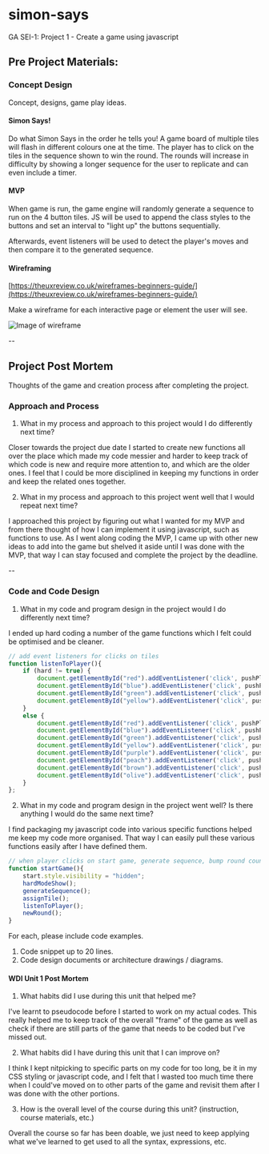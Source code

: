 # simon-says
GA SEI-1: Project 1 - Create a game using javascript

## Pre Project Materials:

### Concept Design

Concept, designs, game play ideas.

#### Simon Says!

Do what Simon Says in the order he tells you! A game board of multiple tiles will flash in different colours one at the time. The player has to click on the tiles in the sequence shown to win the round. The rounds will increase in difficulty by showing a longer sequence for the user to replicate and can even include a timer.

#### MVP

When game is run, the game engine will randomly generate a sequence to run on the 4 button tiles. JS will be used to append the class styles to the buttons and set an interval to "light up" the buttons sequentially. 

Afterwards, event listeners will be used to detect the player's moves and then compare it to the generated sequence. 

#### Wireframing

[https://theuxreview.co.uk/wireframes-beginners-guide/](https://theuxreview.co.uk/wireframes-beginners-guide/)

Make a wireframe for each interactive page or element the user will see.

![Image of wireframe](https://i.imgur.com/wtPpE4g.png)

--


## Project Post Mortem
Thoughts of the game and creation process after completing the project.

### Approach and Process

1. What in my process and approach to this project would I do differently next time?

Closer towards the project due date I started to create new functions all over the place which made my code messier and harder to keep track of which code is new and require more attention to, and which are the older ones. I feel that I could be more disciplined in keeping my functions in order and keep the related ones together.

2. What in my process and approach to this project went well that I would repeat next time?

I approached this project by figuring out what I wanted for my MVP and from there thought of how I can implement it using javascript, such as functions to use. As I went along coding the MVP, I came up with other new ideas to add into the game but shelved it aside until I was done with the MVP, that way I can stay focused and complete the project by the deadline. 

--

### Code and Code Design

1. What in my code and program design in the project would I do differently next time?

I ended up hard coding a number of the game functions which I felt could be optimised and be cleaner.

```javascript
// add event listeners for clicks on tiles
function listenToPlayer(){
    if (hard != true) {
        document.getElementById("red").addEventListener('click', pushPlayerSequence);
        document.getElementById("blue").addEventListener('click', pushPlayerSequence);
        document.getElementById("green").addEventListener('click', pushPlayerSequence);
        document.getElementById("yellow").addEventListener('click', pushPlayerSequence);
    }
    else {
        document.getElementById("red").addEventListener('click', pushPlayerSequence);
        document.getElementById("blue").addEventListener('click', pushPlayerSequence);
        document.getElementById("green").addEventListener('click', pushPlayerSequence);
        document.getElementById("yellow").addEventListener('click', pushPlayerSequence);
        document.getElementById("purple").addEventListener('click', pushPlayerSequence);
        document.getElementById("peach").addEventListener('click', pushPlayerSequence);
        document.getElementById("brown").addEventListener('click', pushPlayerSequence);
        document.getElementById("olive").addEventListener('click', pushPlayerSequence);
    }
};
```

2. What in my code and program design in the project went well? Is there anything I would do the same next time?

I find packaging my javascript code into various specific functions helped me keep my code more organised. That way I can easily pull these various functions easily after I have defined them. 

```javascript
// when player clicks on start game, generate sequence, bump round counter
function startGame(){
    start.style.visibility = "hidden";
    hardModeShow();
    generateSequence();
    assignTile();
    listenToPlayer();
    newRound();
}
```

  For each, please include code examples.
  1. Code snippet up to 20 lines.
  2. Code design documents or architecture drawings / diagrams.

#### WDI Unit 1 Post Mortem
1. What habits did I use during this unit that helped me?

I've learnt to pseudocode before I started to work on my actual codes. This really helped me to keep track of the overall "frame" of the game as well as check if there are still parts of the game that needs to be coded but I've missed out.

2. What habits did I have during this unit that I can improve on?

I think I kept nitpicking to specific parts on my code for too long, be it in my CSS styling or javascript code, and I felt that I wasted too much time there when I could've moved on to other parts of the game and revisit them after I was done with the other portions. 

3. How is the overall level of the course during this unit? (instruction, course materials, etc.)

Overall the course so far has been doable, we just need to keep applying what we've learned to get used to all the syntax, expressions, etc.